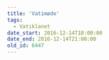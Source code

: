 ```yaml
---
title: 'Vatimøde'
tags:
  - Vatiklanet
date_start: 2016-12-14T18:00:00
date_end: 2016-12-14T21:00:00
old_id: 6447
---
```

